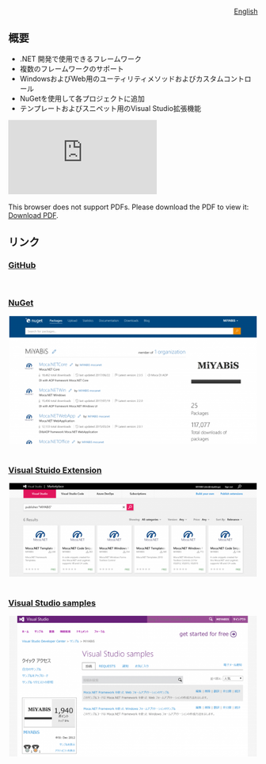 
<div align="center">
<img src="https://avatars3.githubusercontent.com/u/14543303?s=200&v=4" alt="" />
</div>
<div align="right">
<a href="index.html">English</a>
</div>

## 概要
* .NET 開発で使用できるフレームワーク
* 複数のフレームワークのサポート
* WindowsおよびWeb用のユーティリティメソッドおよびカスタムコントロール
* NuGetを使用して各プロジェクトに追加
* テンプレートおよびスニペット用のVisual Studio拡張機能

<object data="https://raw.githubusercontent.com/mocanet/mocanet/master/docs/Moca.pdf" type="application/pdf" width="100%" height="750px">
    <embed src="https://raw.githubusercontent.com/mocanet/mocanet/master/docs/Moca.pdf">
        <p>This browser does not support PDFs. Please download the PDF to view it: <a href="https://raw.githubusercontent.com/mocanet/mocanet/master/docs/Moca.pdf">Download PDF</a>.</p>
    </embed>
</object>

## リンク

### [GitHub](https://github.com/mocanet)

<div align="center">
<div class="github-card-area">
<div class="github-card" data-github="mocanet" data-width="500" data-height="" data-theme="default"></div>
<script src="//cdn.jsdelivr.net/github-cards/latest/widget.js"></script>
</div>
</div>
<br/>

### [NuGet](https://www.nuget.org/profiles/mocanet)
<div align="center">
<a href="https://www.nuget.org/profiles/mocanet"><img src="docs/images/www.nuget_.org_profiles_MiYABiS-600x310.png" alt="" width="500" /></a>
</div>
<br/>

### [Visual Stuido Extension](https://marketplace.visualstudio.com/search?term=publisher%3A%22MiYABiS%22&target=VS&category=All%20categories&vsVersion=&sortBy=Relevance)
<div align="center">
<a href="https://marketplace.visualstudio.com/search?term=publisher%3A%22MiYABiS%22&amp;target=VS&amp;category=All%20categories&amp;vsVersion=&amp;sortBy=Relevance"><img src="docs/images/marketplace.visualstudio.com_-600x226.png" alt="" width="500" /></a>
</div>
<br/>

### [Visual Studio samples](https://code.msdn.microsoft.com/vstudio/site/search?f%5B0%5D.Type=Topic&f%5B0%5D.Value=Moca.NET&f%5B0%5D.Text=Moca.NET)
<div align="center">
<a href="https://code.msdn.microsoft.com/vstudio/site/search?f%5B0%5D.Type=Topic&amp;f%5B0%5D.Value=Moca.NET&amp;f%5B0%5D.Text=Moca.NET"><img src="docs/images/code.msdn_.microsoft.com_vstudio_site_mydashboard-600x341.png" alt="" width="500" /></a>
</div>
